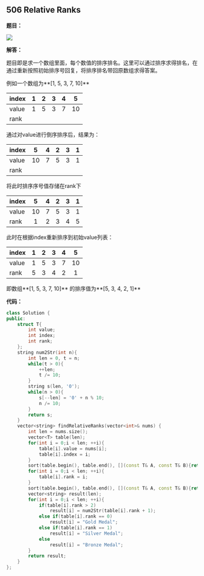 ## 506 Relative Ranks

**题目：**

![](http://p9zl5r4hu.bkt.clouddn.com/2018-10-13_45leet_506.png)

**解答：**

题目即是求一个数组里面，每个数值的排序排名。这里可以通过排序求得排名，在通过重新按照初始排序号回复，将排序排名带回原数组求得答案。

例如一个数组为**[1, 5, 3, 7, 10]**

| index |  1   |  2   |  3   |  4   |  5   |
| ----- | :--: | :--: | :--: | :--: | :--: |
| value |  1   |  5   |  3   |  7   |  10  |
| rank  |      |      |      |      |      |

通过对value进行倒序排序后，结果为：

| index |  5   |  4   |  2   |  3   |  1   |
| ----- | :--: | :--: | :--: | :--: | :--: |
| value |  10  |  7   |  5   |  3   |  1   |
| rank  |      |      |      |      |      |

将此时排序序号值存储在rank下



| index |  5   |  4   |  2   |  3   |  1   |
| ----- | :--: | :--: | :--: | :--: | :--: |
| value |  10  |  7   |  5   |  3   |  1   |
| rank  |  1   |  2   |  3   |  4   |  5   |

此时在根据index重新排序到初始value列表：



| index |  1   |  2   |  3   |  4   |  5   |
| ----- | :--: | :--: | :--: | :--: | :--: |
| value |  1   |  5   |  3   |  7   |  10  |
| rank  |  5   |  3   |  4   |  2   |  1   |

即数组**[1, 5, 3, 7, 10]** 的排序值为**[5, 3, 4, 2, 1]**

**代码：**

```cpp
class Solution {
public:
    struct T{
        int value;
        int index;
        int rank;
    };
    string num2Str(int n){
        int len = 0, t = n;
        while(t > 0){
            ++len;
            t /= 10;
        }
        string s(len, '0');
        while(n > 0){
            s[--len] = '0' + n % 10;
            n /= 10;
        }
        return s;
    }
    vector<string> findRelativeRanks(vector<int>& nums) {
        int len = nums.size();
        vector<T> table(len);
        for(int i = 0;i < len; ++i){
            table[i].value = nums[i];
            table[i].index = i;
        }
        sort(table.begin(), table.end(), [](const T& A, const T& B){return A.value > B.value;});
        for(int i = 0;i < len; ++i){
            table[i].rank = i;
        }
        sort(table.begin(), table.end(), [](const T& A, const T& B){return A.index < B.index;});
        vector<string> result(len);
        for(int i = 0;i < len; ++i){
            if(table[i].rank > 2)
                result[i] = num2Str(table[i].rank + 1);
            else if(table[i].rank == 0)
                result[i] = "Gold Medal";
            else if(table[i].rank == 1)
                result[i] = "Silver Medal";
            else
                result[i] = "Bronze Medal";
        }
        return result;
    }
};
```

